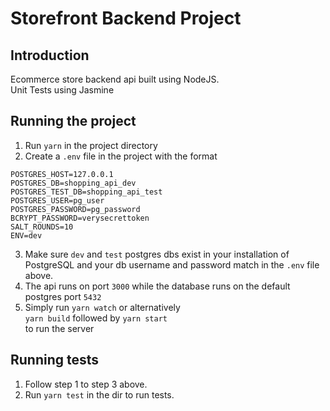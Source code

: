 # Storefront Backend Project

## Introduction

Ecommerce store backend api built using NodeJS.\
Unit Tests using Jasmine

## Running the project

1. Run `yarn` in the project directory
2. Create a `.env` file in the project with the format

`POSTGRES_HOST=127.0.0.1`\
`POSTGRES_DB=shopping_api_dev`\
`POSTGRES_TEST_DB=shopping_api_test`\
`POSTGRES_USER=pg_user`\
`POSTGRES_PASSWORD=pg_password`\
`BCRYPT_PASSWORD=verysecrettoken`\
`SALT_ROUNDS=10`\
`ENV=dev`

3. Make sure `dev` and `test` postgres dbs exist in your installation of PostgreSQL and your db username and password match in the `.env` file above.
4. The api runs on port `3000` while the database runs on the default postgres port `5432`
5. Simply run `yarn watch` or alternatively\
   `yarn build` followed by `yarn start`\
   to run the server

## Running tests

1. Follow step 1 to step 3 above.
2. Run `yarn test` in the dir to run tests.
